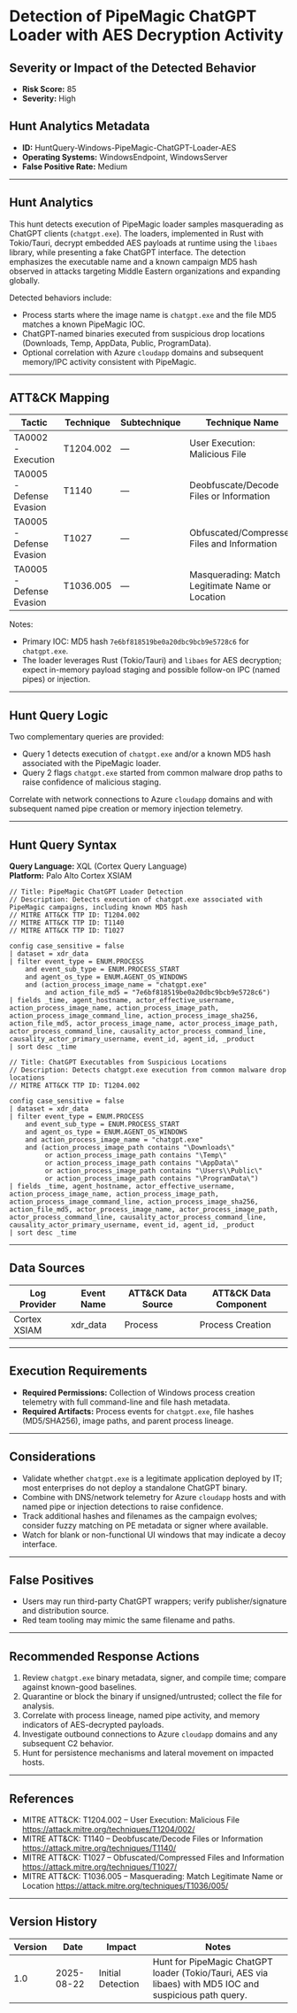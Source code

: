 # Detection of PipeMagic ChatGPT Loader with AES Decryption Activity

## Severity or Impact of the Detected Behavior
- **Risk Score:** 85
- **Severity:** High

## Hunt Analytics Metadata
- **ID:** HuntQuery-Windows-PipeMagic-ChatGPT-Loader-AES
- **Operating Systems:** WindowsEndpoint, WindowsServer
- **False Positive Rate:** Medium

---

## Hunt Analytics
This hunt detects execution of PipeMagic loader samples masquerading as ChatGPT clients (`chatgpt.exe`). The loaders, implemented in Rust with Tokio/Tauri, decrypt embedded AES payloads at runtime using the `libaes` library, while presenting a fake ChatGPT interface. The detection emphasizes the executable name and a known campaign MD5 hash observed in attacks targeting Middle Eastern organizations and expanding globally.

Detected behaviors include:
- Process starts where the image name is `chatgpt.exe` and the file MD5 matches a known PipeMagic IOC.
- ChatGPT-named binaries executed from suspicious drop locations (Downloads, Temp, AppData, Public, ProgramData).
- Optional correlation with Azure `cloudapp` domains and subsequent memory/IPC activity consistent with PipeMagic.

---

## ATT&CK Mapping

| Tactic                        | Technique   | Subtechnique | Technique Name                                       |
|------------------------------|-------------|--------------|------------------------------------------------------|
| TA0002 - Execution           | T1204.002   | —            | User Execution: Malicious File                       |
| TA0005 - Defense Evasion     | T1140       | —            | Deobfuscate/Decode Files or Information              |
| TA0005 - Defense Evasion     | T1027       | —            | Obfuscated/Compressed Files and Information          |
| TA0005 - Defense Evasion     | T1036.005   | —            | Masquerading: Match Legitimate Name or Location      |

Notes:
- Primary IOC: MD5 hash `7e6bf818519be0a20dbc9bcb9e5728c6` for `chatgpt.exe`.
- The loader leverages Rust (Tokio/Tauri) and `libaes` for AES decryption; expect in-memory payload staging and possible follow-on IPC (named pipes) or injection.

---

## Hunt Query Logic
Two complementary queries are provided:
- Query 1 detects execution of `chatgpt.exe` and/or a known MD5 hash associated with the PipeMagic loader.
- Query 2 flags `chatgpt.exe` started from common malware drop paths to raise confidence of malicious staging.

Correlate with network connections to Azure `cloudapp` domains and with subsequent named pipe creation or memory injection telemetry.

---

## Hunt Query Syntax

**Query Language:** XQL (Cortex Query Language)  
**Platform:** Palo Alto Cortex XSIAM

```xql
// Title: PipeMagic ChatGPT Loader Detection
// Description: Detects execution of chatgpt.exe associated with PipeMagic campaigns, including known MD5 hash
// MITRE ATT&CK TTP ID: T1204.002
// MITRE ATT&CK TTP ID: T1140
// MITRE ATT&CK TTP ID: T1027

config case_sensitive = false 
| dataset = xdr_data 
| filter event_type = ENUM.PROCESS 
    and event_sub_type = ENUM.PROCESS_START 
    and agent_os_type = ENUM.AGENT_OS_WINDOWS 
    and (action_process_image_name = "chatgpt.exe" 
         and action_file_md5 = "7e6bf818519be0a20dbc9bcb9e5728c6") 
| fields _time, agent_hostname, actor_effective_username, action_process_image_name, action_process_image_path, action_process_image_command_line, action_process_image_sha256, action_file_md5, actor_process_image_name, actor_process_image_path, actor_process_command_line, causality_actor_process_command_line, causality_actor_primary_username, event_id, agent_id, _product 
| sort desc _time 
```

```xql
// Title: ChatGPT Executables from Suspicious Locations
// Description: Detects chatgpt.exe execution from common malware drop locations
// MITRE ATT&CK TTP ID: T1204.002

config case_sensitive = false 
| dataset = xdr_data 
| filter event_type = ENUM.PROCESS 
    and event_sub_type = ENUM.PROCESS_START 
    and agent_os_type = ENUM.AGENT_OS_WINDOWS 
    and action_process_image_name = "chatgpt.exe" 
    and (action_process_image_path contains "\Downloads\" 
         or action_process_image_path contains "\Temp\" 
         or action_process_image_path contains "\AppData\" 
         or action_process_image_path contains "\Users\\Public\" 
         or action_process_image_path contains "\ProgramData\") 
| fields _time, agent_hostname, actor_effective_username, action_process_image_name, action_process_image_path, action_process_image_command_line, action_process_image_sha256, action_file_md5, actor_process_image_name, actor_process_image_path, actor_process_command_line, causality_actor_process_command_line, causality_actor_primary_username, event_id, agent_id, _product 
| sort desc _time
```

---

## Data Sources

| Log Provider | Event Name | ATT&CK Data Source | ATT&CK Data Component |
|--------------|------------|--------------------|-----------------------|
| Cortex XSIAM | xdr_data   | Process            | Process Creation      |

---

## Execution Requirements
- **Required Permissions:** Collection of Windows process creation telemetry with full command-line and file hash metadata.
- **Required Artifacts:** Process events for `chatgpt.exe`, file hashes (MD5/SHA256), image paths, and parent process lineage.

---

## Considerations
- Validate whether `chatgpt.exe` is a legitimate application deployed by IT; most enterprises do not deploy a standalone ChatGPT binary.
- Combine with DNS/network telemetry for Azure `cloudapp` hosts and with named pipe or injection detections to raise confidence.
- Track additional hashes and filenames as the campaign evolves; consider fuzzy matching on PE metadata or signer where available.
- Watch for blank or non-functional UI windows that may indicate a decoy interface.

---

## False Positives
- Users may run third-party ChatGPT wrappers; verify publisher/signature and distribution source.
- Red team tooling may mimic the same filename and paths.

---

## Recommended Response Actions
1. Review `chatgpt.exe` binary metadata, signer, and compile time; compare against known-good baselines.
2. Quarantine or block the binary if unsigned/untrusted; collect the file for analysis.
3. Correlate with process lineage, named pipe activity, and memory indicators of AES-decrypted payloads.
4. Investigate outbound connections to Azure `cloudapp` domains and any subsequent C2 behavior.
5. Hunt for persistence mechanisms and lateral movement on impacted hosts.

---

## References
- MITRE ATT&CK: T1204.002 – User Execution: Malicious File https://attack.mitre.org/techniques/T1204/002/
- MITRE ATT&CK: T1140 – Deobfuscate/Decode Files or Information https://attack.mitre.org/techniques/T1140/
- MITRE ATT&CK: T1027 – Obfuscated/Compressed Files and Information https://attack.mitre.org/techniques/T1027/
- MITRE ATT&CK: T1036.005 – Masquerading: Match Legitimate Name or Location https://attack.mitre.org/techniques/T1036/005/

---

## Version History

| Version | Date       | Impact            | Notes                                                                 |
|---------|------------|-------------------|-----------------------------------------------------------------------|
| 1.0     | 2025-08-22 | Initial Detection | Hunt for PipeMagic ChatGPT loader (Tokio/Tauri, AES via libaes) with MD5 IOC and suspicious path query. |
